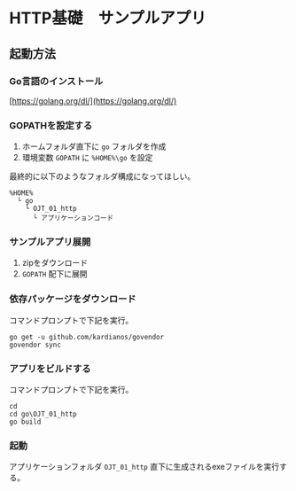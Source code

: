 # HTTP基礎　サンプルアプリ
## 起動方法
### Go言語のインストール
[https://golang.org/dl/](https://golang.org/dl/)
### GOPATHを設定する
1. ホームフォルダ直下に ```go``` フォルダを作成
1. 環境変数 ```GOPATH``` に ```%HOME%\go``` を設定  

最終的に以下のようなフォルダ構成になってほしい。
```
%HOME%
  └ go
    └ OJT_01_http
      └ アプリケーションコード
```
### サンプルアプリ展開
1. zipをダウンロード
1. ```GOPATH``` 配下に展開
### 依存パッケージをダウンロード
コマンドプロンプトで下記を実行。
```
go get -u github.com/kardianos/govendor
govendor sync
```
### アプリをビルドする
コマンドプロンプトで下記を実行。
```
cd
cd go\OJT_01_http
go build
```
### 起動
アプリケーションフォルダ ```OJT_01_http``` 直下に生成されるexeファイルを実行する。
